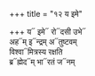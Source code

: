 +++
title = "१२ य इमे"

+++
य᳓ इमे᳓ रो᳓दसी उभे᳓  
अह᳓म् इ᳓न्द्रम् अ᳓तुष्टवम्  
विश्वा᳓मित्रस्य रक्षति  
ब्र᳓ह्मेद᳓म् भा᳓रतं ज᳓नम्